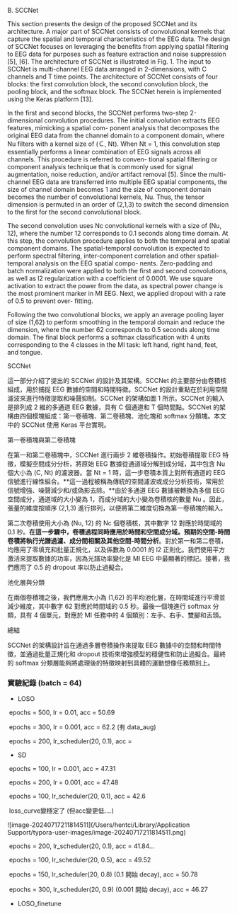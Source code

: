 B. SCCNet

This section presents the design of the proposed SCCNet and its architecture. A major part of SCCNet consists of convolutional kernels that capture the spatial and temporal characteristics of the EEG data. The design of SCCNet focuses on leveraging the benefits from applying spatial filtering to EEG data for purposes such as feature extraction and noise suppression [5], [6]. The architecture of SCCNet is illustrated in Fig. 1. The input to SCCNet is multi-channel EEG data arranged in 2-dimensions, with C channels and T time points. The architecture of SCCNet consists of four blocks: the first convolution block, the second convolution block, the pooling block, and the softmax block. The SCCNet herein is implemented using the Keras platform [13].

In the first and second blocks, the SCCNet performs two-step 2-dimensional convolution procedures. The initial convolution extracts EEG features, mimicking a spatial com- ponent analysis that decomposes the original EEG data from the channel domain to a component domain, where Nu filters with a kernel size of (Ｃ, Nt). When Nt = 1, this convolution step essentially performs a linear combination of EEG signals across all channels. This procedure is referred to conven- tional spatial filtering or component analysis technique that is commonly used for signal augmentation, noise reduction, and/or artifact removal [5]. Since the multi-channel EEG data are transferred into multiple EEG spatial components, the size of channel domain becomes 1 and the size of component domain becomes the number of convolutional kernels, Nu. Thus, the tensor dimension is permuted in an order of (2,1,3) to switch the second dimension to the first for the second convolutional block.

The second convolution uses Nc convolutional kernels with a size of (Nu, 12), where the number 12 corresponds to 0.1 seconds along time domain. At this step, the convolution procedure applies to both the temporal and spatial component domains. The spatial-temporal convolution is expected to perform spectral filtering, inter-component correlation and other spatial-temporal analysis on the EEG spatial compo- nents. Zero-padding and batch normalization were applied to both the first and second convolutions, as well as l2 regularization with a coefficient of 0.0001. We use square activation to extract the power from the data, as spectral power change is the most prominent marker in MI EEG. Next, we applied dropout with a rate of 0.5 to prevent over- fitting.



Following the two convolutional blocks, we apply an average pooling layer of size (1,62) to perform smoothing in the temporal domain and reduce the dimension, where the number 62 corresponds to 0.5 seconds along time domain. The final block performs a softmax classification with 4 units corresponding to the 4 classes in the MI task: left hand, right hand, feet, and tongue.



SCCNet

這一部分介紹了提出的 SCCNet 的設計及其架構。SCCNet 的主要部分由卷積核組成，用於捕捉 EEG 數據的空間和時間特徵。SCCNet 的設計重點在於利用空間濾波來進行特徵提取和噪聲抑制。SCCNet 的架構如圖 1 所示。SCCNet 的輸入是排列成 2 維的多通道 EEG 數據，具有  C  個通道和  T  個時間點。SCCNet 的架構由四個模塊組成：第一卷積塊、第二卷積塊、池化塊和 softmax 分類塊。本文中的 SCCNet 使用 Keras 平台實現。

第一卷積塊與第二卷積塊

在第一和第二卷積塊中，SCCNet 進行兩步 2 維卷積操作。初始卷積提取 EEG 特徵，模擬空間成分分析，將原始 EEG 數據從通道域分解到成分域，其中包含  Nu  個大小為  (C, Nt)  的濾波器。當  Nt = 1  時，這一步卷積本質上對所有通道的 EEG 信號進行線性組合。**這一過程被稱為傳統的空間濾波或成分分析技術，常用於信號增強、噪聲減少和/或偽影去除。**由於多通道 EEG 數據被轉換為多個 EEG 空間成分，通道域的大小變為 1，而成分域的大小變為卷積核的數量  Nu 。因此，張量的維度按順序  (2,1,3)  進行排列，以便將第二維度切換為第一卷積塊的輸入。

第二次卷積使用大小為  (Nu, 12)  的  Nc  個卷積核，其中數字 12 對應於時間域的 0.1 秒。**在這一步驟中，卷積過程同時應用於時間和空間成分域。預期的空間-時間卷積將執行光譜過濾、成分間相關及其他空間-時間分析**。對於第一和第二卷積，均應用了零填充和批量正規化，以及係數為 0.0001 的  l2  正則化。我們使用平方激活來提取數據的功率，因為光譜功率變化是 MI EEG 中最顯著的標記。接著，我們應用了 0.5 的 dropout 率以防止過擬合。

池化層與分類

在兩個卷積塊之後，我們應用大小為  (1,62)  的平均池化層，在時間域進行平滑並減少維度，其中數字 62 對應於時間域的 0.5 秒。最後一個塊進行 softmax 分類，具有 4 個單元，對應於 MI 任務中的 4 個類別：左手、右手、雙腳和舌頭。

總結

SCCNet 的架構設計旨在通過多層卷積操作來提取 EEG 數據中的空間和時間特徵，並通過批量正規化和 dropout 技術來增強模型的穩健性和防止過擬合。最終的 softmax 分類層能夠將處理後的特徵映射到具體的運動想像任務類別上。



### 實驗紀錄 (batch = 64)

- LOSO

​	epochs = 500, lr = 0.01, acc = 50.69

​	epochs = 300, lr = 0.001, acc = 62.2 (有 data_aug)

​	epochs = 200, lr_scheduler(20, 0.1), acc = 

- SD

​	epochs = 100, lr = 0.001, acc = 47.31

​	epochs = 200, lr = 0.001, acc = 47.48

​	epochs = 100, lr_scheduler(20, 0.1), acc = 42.6

​	loss_curve變穩定了 (但acc變更低....)

![image-20240717211814511](/Users/hentci/Library/Application Support/typora-user-images/image-20240717211814511.png)

​	epochs = 200, lr_scheduler(20, 0.1), acc = 41.84...

​	epochs = 100, lr_scheduler(20, 0.5), acc = 49.52

​	epochs = 150, lr_scheduler(20, 0.8) (0.1 開始 decay), acc = 50.78

​	epochs = 300, lr_scheduler(20, 0.9) (0.001 開始 decay), acc =  46.27

- LOSO_finetune